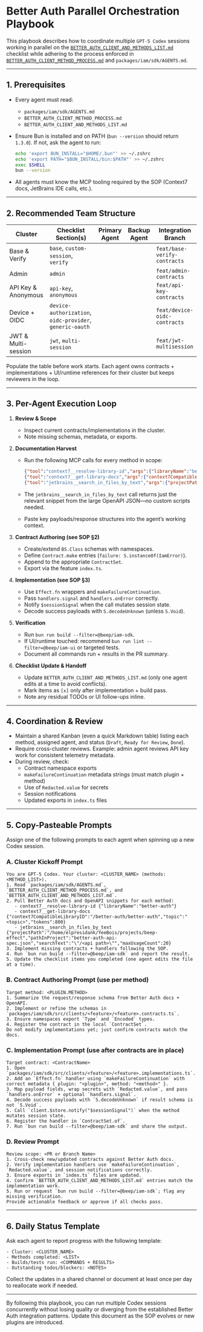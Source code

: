 # Better Auth Parallel Orchestration Playbook

This playbook describes how to coordinate multiple `GPT-5 Codex` sessions working in parallel on the
[`BETTER_AUTH_CLIENT_AND_METHODS_LIST.md`](BETTER_AUTH_CLIENT_AND_METHODS_LIST.md) checklist while adhering to the
process enforced in [`BETTER_AUTH_CLIENT_METHOD_PROCESS.md`](BETTER_AUTH_CLIENT_METHOD_PROCESS.md) and
`packages/iam/sdk/AGENTS.md`.

---

## 1. Prerequisites

- Every agent must read:
  - `packages/iam/sdk/AGENTS.md`
  - `BETTER_AUTH_CLIENT_METHOD_PROCESS.md`
  - `BETTER_AUTH_CLIENT_AND_METHODS_LIST.md`
- Ensure Bun is installed and on PATH (`bun --version` should return `1.3.0`). If not, ask the agent to run:

  ```bash
  echo 'export BUN_INSTALL="$HOME/.bun"' >> ~/.zshrc
  echo 'export PATH="$BUN_INSTALL/bin:$PATH"' >> ~/.zshrc
  exec $SHELL
  bun --version
  ```

- All agents must know the MCP tooling required by the SOP (Context7 docs, JetBrains IDE calls, etc.).

---

## 2. Recommended Team Structure

| Cluster             | Checklist Section(s) | Primary Agent | Backup Agent | Integration Branch             |
|---------------------|----------------------|---------------|--------------|--------------------------------|
| Base & Verify       | `base`, `custom-session`, `verify` |               |              | `feat/base-verify-contracts`   |
| Admin               | `admin`              |               |              | `feat/admin-contracts`         |
| API Key & Anonymous | `api-key`, `anonymous` |               |              | `feat/api-key-contracts`       |
| Device + OIDC       | `device-authorization`, `oidc-provider`, `generic-oauth` |               |              | `feat/device-oidc-contracts`   |
| JWT & Multi-session | `jwt`, `multi-session` |               |              | `feat/jwt-multisession`        |

Populate the table before work starts. Each agent owns contracts + implementations + UI/runtime references for their
cluster but keeps reviewers in the loop.

---

## 3. Per-Agent Execution Loop

1. **Review & Scope**  
   - Inspect current contracts/implementations in the cluster.  
   - Note missing schemas, metadata, or exports.

2. **Documentation Harvest**  
   - Run the following MCP calls for every method in scope:

     ```json
     {"tool":"context7__resolve-library-id","args":{"libraryName":"better-auth"}}
     {"tool":"context7__get-library-docs","args":{"context7CompatibleLibraryID":"/better-auth/better-auth","topic":"<topic>","tokens":800}}
     {"tool":"jetbrains__search_in_files_by_text","args":{"projectPath":"/home/elpresidank/YeeBois/projects/beep-effect","pathInProject":"better-auth-api-spec.json","searchText":"\"/<api path>\"","maxUsageCount":3,"timeout":120000}}
     ```

   - The `jetbrains__search_in_files_by_text` call returns just the relevant snippet from the large OpenAPI JSON—no custom scripts needed.
   - Paste key payloads/response structures into the agent’s working context.

3. **Contract Authoring (see SOP §2)**  
   - Create/extend `BS.Class` schemas with namespaces.  
   - Define `Contract.make` entries (`failure: S.instanceOf(IamError)`).  
   - Append to the appropriate `ContractSet`.  
   - Export via the feature `index.ts`.

4. **Implementation (see SOP §3)**  
   - Use `Effect.fn` wrappers and `makeFailureContinuation`.  
   - Pass `handlers.signal` and `handlers.onError` correctly.  
   - Notify `$sessionSignal` when the call mutates session state.  
   - Decode success payloads with `S.decodeUnknown` (unless `S.Void`).

5. **Verification**  
   - Run `bun run build --filter=@beep/iam-sdk`.  
   - If UI/runtime touched: recommend `bun run lint --filter=@beep/iam-ui` or targeted tests.  
   - Document all commands run + results in the PR summary.

6. **Checklist Update & Handoff**  
   - Update `BETTER_AUTH_CLIENT_AND_METHODS_LIST.md` (only one agent edits at a time to avoid conflicts).  
   - Mark items as `[x]` only after implementation + build pass.  
   - Note any residual TODOs or UI follow-ups inline.

---

## 4. Coordination & Review

- Maintain a shared Kanban (even a quick Markdown table) listing each method, assigned agent, and status (`Draft`, `Ready for Review`, `Done`).
- Require cross-cluster reviews. Example: admin agent reviews API key work for consistent telemetry metadata.
- During review, check:
  - Contract namespace exports
  - `makeFailureContinuation` metadata strings (must match plugin + method)
  - Use of `Redacted.value` for secrets
  - Session notifications
  - Updated exports in `index.ts` files

---

## 5. Copy-Pasteable Prompts

Assign one of the following prompts to each agent when spinning up a new Codex session.

### A. Cluster Kickoff Prompt

```text
You are GPT-5 Codex. Your cluster: <CLUSTER_NAME> (methods: <METHOD_LIST>).
1. Read `packages/iam/sdk/AGENTS.md`, `BETTER_AUTH_CLIENT_METHOD_PROCESS.md`, and `BETTER_AUTH_CLIENT_AND_METHODS_LIST.md`.
2. Pull Better Auth docs and OpenAPI snippets for each method:
   - context7__resolve-library-id {"libraryName":"better-auth"}
   - context7__get-library-docs {"context7CompatibleLibraryID":"/better-auth/better-auth","topic":"<topic>","tokens":800}
   - jetbrains__search_in_files_by_text {"projectPath":"/home/elpresidank/YeeBois/projects/beep-effect","pathInProject":"better-auth-api-spec.json","searchText":"\"/<api path>\"","maxUsageCount":20}
3. Implement missing contracts + handlers following the SOP.
4. Run `bun run build --filter=@beep/iam-sdk` and report the result.
5. Update the checklist items you completed (one agent edits the file at a time).
```

### B. Contract Authoring Prompt (use per method)

```text
Target method: <PLUGIN.METHOD>
1. Summarize the request/response schema from Better Auth docs + OpenAPI.
2. Implement or refine the schemas in `packages/iam/sdk/src/clients/<feature>/<feature>.contracts.ts`.
3. Ensure namespaces export `Type` and `Encoded` types.
4. Register the contract in the local `ContractSet`.
Do not modify implementations yet; just confirm contracts match the docs.
```

### C. Implementation Prompt (use after contracts are in place)

```text
Target contract: <ContractName>
1. Open `packages/iam/sdk/src/clients/<feature>/<feature>.implementations.ts`.
2. Add an `Effect.fn` handler using `makeFailureContinuation` with correct metadata { plugin: "<plugin>", method: "<method>" }.
3. Map payload fields, wrap secrets with `Redacted.value`, and pass `handlers.onError` + optional `handlers.signal`.
4. Decode success payloads with `S.decodeUnknown` if result schema is not `S.Void`.
5. Call `client.$store.notify("$sessionSignal")` when the method mutates session state.
6. Register the handler in `ContractSet.of`.
7. Run `bun run build --filter=@beep/iam-sdk` and share the output.
```

### D. Review Prompt

```text
Review scope: <PR or Branch Name>
1. Cross-check new/updated contracts against Better Auth docs.
2. Verify implementation handlers use `makeFailureContinuation`, `Redacted.value`, and session notifications correctly.
3. Ensure exports in `index.ts` files are updated.
4. Confirm `BETTER_AUTH_CLIENT_AND_METHODS_LIST.md` entries match the implementation work.
5. Run or request `bun run build --filter=@beep/iam-sdk`; flag any missing verification.
Provide actionable feedback or approve if all checks pass.
```

---

## 6. Daily Status Template

Ask each agent to report progress with the following template:

```text
- Cluster: <CLUSTER_NAME>
- Methods completed: <LIST>
- Builds/tests run: <COMMANDS + RESULTS>
- Outstanding todos/blockers: <NOTES>
```

Collect the updates in a shared channel or document at least once per day to reallocate work if needed.

---

By following this playbook, you can run multiple Codex sessions concurrently without losing quality or diverging from the
established Better Auth integration patterns. Update this document as the SOP evolves or new plugins are introduced.
